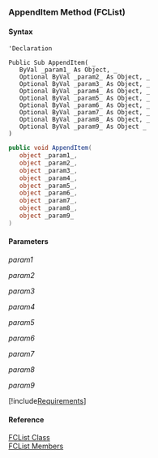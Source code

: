 ﻿### AppendItem Method (FCList)

#### Syntax

```vbnet
'Declaration

Public Sub AppendItem( _
   ByVal _param1_ As Object, _
   Optional ByVal _param2_ As Object, _
   Optional ByVal _param3_ As Object, _
   Optional ByVal _param4_ As Object, _
   Optional ByVal _param5_ As Object, _
   Optional ByVal _param6_ As Object, _
   Optional ByVal _param7_ As Object, _
   Optional ByVal _param8_ As Object, _
   Optional ByVal _param9_ As Object _
) 
```

```csharp
public void AppendItem( 
   object _param1_,
   object _param2_,
   object _param3_,
   object _param4_,
   object _param5_,
   object _param6_,
   object _param7_,
   object _param8_,
   object _param9_
)
```

#### Parameters

_param1_

_param2_

_param3_

_param4_

_param5_

_param6_

_param7_

_param8_

_param9_

[!include[Requirements](../partials/requirements.md)]

#### Reference

[FCList Class](FChoice.Foundation.Clarify.Compatibility~FChoice.Foundation.Clarify.Compatibility.FCList.md)  
[FCList Members](FChoice.Foundation.Clarify.Compatibility~FChoice.Foundation.Clarify.Compatibility.FCList_members.md)